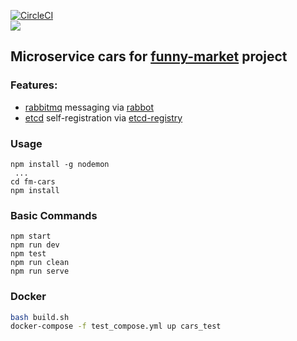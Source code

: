 [![CircleCI](https://circleci.com/gh/byavv/fm-cars.svg?style=shield)](https://circleci.com/gh/byavv/fm-cars)  
[![](https://images.microbadger.com/badges/image/aksenchyk/fm-cars.svg)](https://microbadger.com/images/aksenchyk/fm-cars "Provided by microbadger.com")

## Microservice cars for [funny-market](https://github.com/byavv/funny-market) project

### Features: 
- [rabbitmq](https://www.rabbitmq.com/) messaging via [rabbot](https://github.com/arobson/rabbot)
- [etcd](https://github.com/coreos/etcd) self-registration via [etcd-registry](https://github.com/mafintosh/etcd-registry)

### Usage

    npm install -g nodemon 
     ...
    cd fm-cars
    npm install

### Basic Commands

    npm start
    npm run dev
    npm test
    npm run clean
    npm run serve

### Docker

```sh
bash build.sh
docker-compose -f test_compose.yml up cars_test 
```

